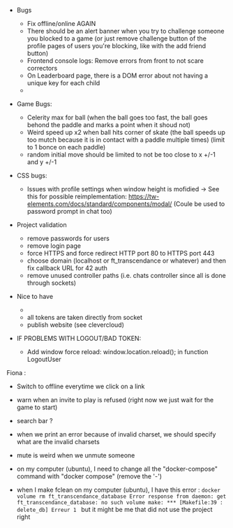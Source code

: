 - Bugs

  - Fix offline/online AGAIN
  - There should be an alert banner when you try to challenge someone you blocked to a game (or just remove challenge button of the profile pages of users you're blocking, like with the add friend button)
  - Frontend console logs: Remove errors from front to not scare correctors
  - On Leaderboard page, there is a DOM error about not having a unique key for each child
  -

- Game Bugs:

  - Celerity max for ball (when the ball goes too fast, the ball goes behond the paddle and marks a point when it shoud not)
  - Weird speed up x2 when ball hits corner of skate (the ball speeds up too mutch because it is in contact with a paddle multiple times) (limit to 1 bonce on each paddle)
  - random initial move should be limited to not be too close to x +/-1 and y +/-1

- CSS bugs:

  - Issues with profile settings when window height is mofidied -> See this for possible reimplementation: https://tw-elements.com/docs/standard/components/modal/ (Coule be used to password prompt in chat too)

- Project validation

  - remove passwords for users
  - remove login page
  - force HTTPS and force redirect HTTP port 80 to HTTPS port 443
  - choose domain (localhost or ft_transcendance or whatever) and then fix callback URL for 42 auth
  - remove unused controller paths (i.e. chats controller since all is done through sockets)

- Nice to have

  -
  - all tokens are taken directly from socket
  - publish website (see clevercloud)

- IF PROBLEMS WITH LOGOUT/BAD TOKEN:
  - Add window force reload: window.location.reload(); in function LogoutUser

Fiona :

- Switch to offline everytime we click on a link
- warn when an invite to play is refused (right now we just wait for the game to start)
- search bar ?
- when we print an error because of invalid charset, we should specify what are the invalid charsets
- mute is weird when we unmute someone

- on my computer (ubuntu), I need to change all the "docker-compose" command with "docker compose" (remove the '-')
- when I make fclean on my computer (ubuntu), I have this error :
  `docker volume rm ft_transcendance_database
        Error response from daemon: get ft_transcendance_database: no such volume
        make: *** [Makefile:39 : delete_db] Erreur 1
   `
  but it might be me that did not use the project right
